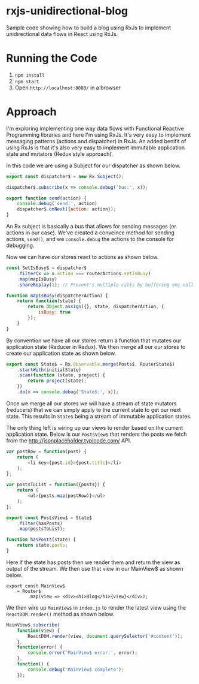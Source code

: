# rxjs-unidirectional-blog
Sample code showing how to build a blog using RxJs to implement unidirectional data flows in React using RxJs.

# Running the Code
1. ```npm install```
2. ```npm start```
3. Open ```http://localhost:8080/``` in a browser

# Approach
I'm exploring implementing one way data flows with Functional Reactive Programming libraries and here I'm using RxJs. It's very easy to implement messaging patterns (actions and dispatcher) in RxJs. An added benifit of using RxJs is that it's also very easy to implement immutable application state and mutators (Redux style approach).

In this code we are using a Subject for our dispatcher as shown below.

```javascript
export const dispatcher$ = new Rx.Subject();

dispatcher$.subscribe(x => console.debug('bus:', x));

export function send(action) {
	console.debug('send:', action)
	dispatcher$.onNext({action: action});
}
```

An Rx subject is basically a bus that allows for sending messages (or actions in our case). We've created a conveince method for sending actions, ```send()```, and we ```console.debug``` the actions to the console for debugging.

Now we can have our stores react to actions as shown below.

```javascript
const SetIsBusy$ = dispatcher$
	.filter(x => x.action === routerActions.setIsBusy)
	.map(mapIsBusy)
	.shareReplay(1); // Prevent's multiple calls by buffering one call to share for all subscribers

function mapIsBusy(dispatcherAction) {
	return function(state) {
		return Object.assign({}, state, dispatcherAction, {
			isBusy: true
		});
	}
}
```

By convention we have all our stores return a function that mutates our application state (Reducer in Redux). We then merge all our our stores to create our application state as shown below.

```javascript
export const State$ = Rx.Observable.merge(Posts$, RouterState$)
	.startWith(initialState)
	.scan(function (state, project) {
		return project(state);
	})
	.do(x => console.debug('State$:', x));
```

Once we merge all our stores we will have a stream of state mutators (reducers) that we can simply apply to the current state to get our next state. This results in ```State$``` being a stream of immutable application states.

The only thing left is wiring up our views to render based on the current application state. Below is our ```PostsView$``` that renders the posts we fetch from the http://jsonplaceholder.typicode.com/ API.

```javascript
var postRow = function(post) { 
	return (
		<li key={post.id}>{post.title}</li>
	);
};

var postsToList = function({posts}) {
	return (
		<ul>{posts.map(postRow)}</ul>
	);
};

export const PostsView$ = State$
	.filter(hasPosts)
	.map(postsToList);

function hasPosts(state) {
	return state.posts;
}
```

Here if the state has posts then we render them and return the view as output of the stream. We then use that view in our MainView$ as shown below.

```javscript
export const MainView$ 
	= Router$
		.map(view => <div><h1>Blog</h1>{view}</div>);
```

We then wire up ```MainView$``` in ```index.js``` to render the latest view using the ```ReactDOM.render()``` method as shown below.

```javascript
MainView$.subscribe(
	function(view) {
		ReactDOM.render(view, document.querySelector('#content'));
	}, 
	function(error) {
		console.error('MainView$ error:', error);
	}, 
	function() {
		console.debug('MainView$ complete');
	});
```
